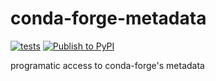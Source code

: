 # conda-forge-metadata
[![tests](https://github.com/regro/conda-forge-metadata/actions/workflows/tests.yml/badge.svg)](https://github.com/regro/conda-forge-metadata/actions/workflows/tests.yml)
[![Publish to PyPI](https://github.com/regro/conda-forge-metadata/actions/workflows/pypi.yml/badge.svg)](https://github.com/regro/conda-forge-metadata/actions/workflows/pypi.yml)

programatic access to conda-forge's metadata
